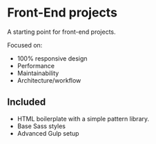 # Front-End projects

A starting point for front-end projects.

Focused on:

- 100% responsive design
- Performance
- Maintainability
- Architecture/workflow

## Included

- HTML boilerplate with a simple pattern library.
- Base Sass styles
- Advanced Gulp setup

